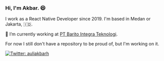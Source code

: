 ### Hi,  I'm Akbar. 😄

I work as a React Native Developer since 2019. I'm based in Medan or Jakarta, :indonesia:. 

🔭 I’m currently working at [PT Barito Integra Teknologi](https://barito.tech/).

For now I still don't have a repository to be proud of, but I'm working on it.

[![Twitter: auliakbarh](https://img.shields.io/twitter/follow/auliakbarh?style=social)](https://twitter.com/auliakbarh)


<!--
**auliakbarh/auliakbarh** is a ✨ _special_ ✨ repository because its `README.md` (this file) appears on your GitHub profile.

Here are some ideas to get you started:

- 🔭 I’m currently working on ...
- 🌱 I’m currently learning ...
- 👯 I’m looking to collaborate on ...
- 🤔 I’m looking for help with ...
- 💬 Ask me about ...
- 📫 How to reach me: ...
- 😄 Pronouns: ...
- ⚡ Fun fact: ...
-->
